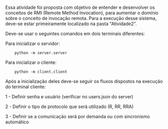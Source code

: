 Essa atividade foi proposta com objetivo de entender e desenvolver os conceitos de RMI (Remote Method Invocation), para aumentar o domínio sobre o conceito de invocação remota. Para a execução desse sistema, deve-se estar primeiramente localizado na pasta "Atividade2". 

Deve-se usar o seguintes comandos em dois terminais diferentes:

Para inicializar o servidor:

```
    python -m server.server
```

Para inicializar o cliente:

```
    python -m client.client
```

Após a inicialização deles deve-se seguir os fluxos dispostos na execução do terminal cliente:

1 - Definir senha e usuário (verificar no users.json do server)

2 - Definir o tipo de protocolo que será utilizado (R, RR, RRA)

3 - Definir se a comunicação será por demanda ou com sincronismo automático
